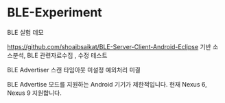 # BLE-Experiment
BLE 실험 데모

https://github.com/shoaibsaikat/BLE-Server-Client-Android-Eclipse
기반 소스분석, BLE 관련자료수집 , 수정 테스트

BLE Advertiser 스캔 타임아웃 미설정
예외처리 미결

BLE Advertise 모드를 지원하는 Android 기기가 제한적입니다. 현재 Nexus 6, Nexus 9 지원합니다.

